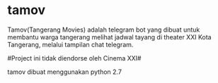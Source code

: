 # tamov
Tamov(Tangerang Movies) adalah telegram bot yang dibuat untuk membantu warga tangerang melihat jadwal tayang di theater XXI Kota Tangerang, melalui tampilan chat telegram.

#Project ini tidak diendorse oleh Cinema XXI#

tamov dibuat menggunakan python 2.7
